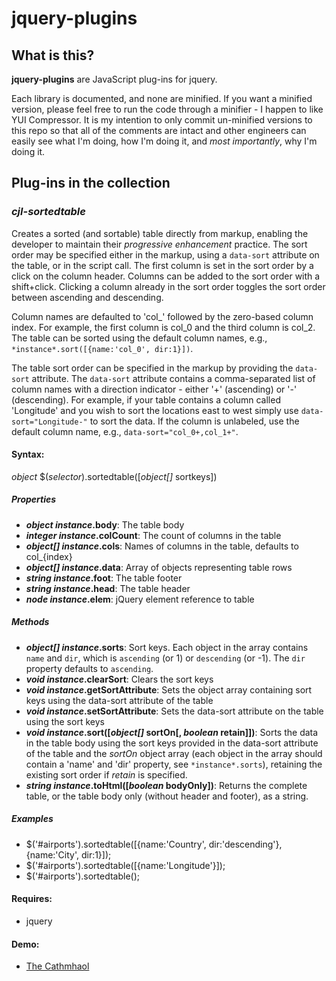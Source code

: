 jquery-plugins
==========

## What is this?

**jquery-plugins** are JavaScript plug-ins for jquery.

Each library is documented, and none are minified. If you want a minified version, please feel free to run the code through a minifier - I happen to like YUI Compressor. It is my intention to only commit un-minified versions to this repo so that all of the comments are intact and other engineers can easily see what I'm doing, how I'm doing it, and *most importantly*, why I'm doing it.

## Plug-ins in the collection

### *cjl-sortedtable*
Creates a sorted (and sortable) table directly from markup, enabling the developer to maintain their *progressive enhancement* practice. The sort order may be specified either in the markup, using a `data-sort` attribute on the table, or in the script call. The first column is set in the sort order by a click on the column header. Columns can be added to the sort order with a shift+click. Clicking a column already in the sort order toggles the sort order between ascending and descending.

Column names are defaulted to 'col_' followed by the zero-based column index. For example, the first column is col_0 and the third column is col_2. The table can be sorted using the default column names, e.g., `*instance*.sort([{name:'col_0', dir:1}])`.

The table sort order can be specified in the markup by providing the `data-sort` attribute. The `data-sort` attribute contains a comma-separated list of column names with a direction indicator - either '+' (ascending) or '-' (descending). For example, if your table contains a column called 'Longitude' and you wish to sort the locations east to west simply use `data-sort="Longitude-"` to sort the data. If the column is unlabeled, use the default column name, e.g., `data-sort="col_0+,col_1+"`.

#### Syntax:
*object* $(*selector*).sortedtable([*object[]* sortkeys])

##### Properties
- ***object* *instance*.body**: The table body
- ***integer* *instance*.colCount**: The count of columns in the table
- ***object[]* *instance*.cols**: Names of columns in the table, defaults to col_{index}
- ***object[]* *instance*.data**: Array of objects representing table rows
- ***string* *instance*.foot**: The table footer
- ***string* *instance*.head**: The table header
- ***node* *instance*.elem**: jQuery element reference to table

##### Methods
- ***object[]* *instance*.sorts**: Sort keys. Each object in the array contains `name` and `dir`, which is `ascending` (or 1) or `descending` (or -1). The `dir` property defaults to `ascending`.
- ***void* *instance*.clearSort**: Clears the sort keys
- ***void* *instance*.getSortAttribute**: Sets the object array containing sort keys using the data-sort attribute of the table
- ***void* *instance*.setSortAttribute**: Sets the data-sort attribute on the table using the sort keys
- ***void* *instance*.sort([*object[]* sortOn[, *boolean* retain]])**: Sorts the data in the table body using the sort keys provided in the data-sort attribute of the table and the <em>sortOn</em> object array (each object in the array should contain a 'name' and 'dir' property, see `*instance*.sorts`), retaining the existing sort order if <em>retain</em> is specified.
- ***string* *instance*.toHtml([*boolean* bodyOnly])**: Returns the complete table, or the table body only (without header and footer), as a string.

##### Examples
- $('#airports').sortedtable([{name:'Country', dir:'descending'}, {name:'City', dir:1}]);
- $('#airports').sortedtable([{name:'Longitude'}]);
- $('#airports').sortedtable();

#### Requires:
- jquery

#### Demo:
- [The Cathmhaol](http://prototypes.cathmhaol.com/sortedtable-jquery/)
